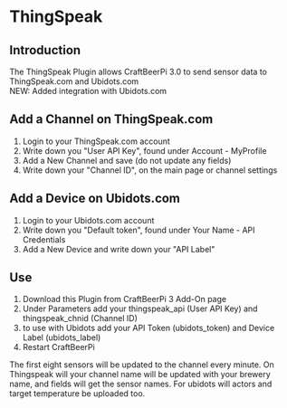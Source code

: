 # ThingSpeak

## Introduction
The ThingSpeak Plugin allows CraftBeerPi 3.0 to send sensor data to ThingSpeak.com and Ubidots.com  
NEW: Added integration with Ubidots.com

## Add a Channel on ThingSpeak.com
1. Login to your ThingSpeak.com account
2. Write down you "User API Key", found under Account - MyProfile
3. Add a New Channel and save (do not update any fields)
4. Write down your "Channel ID", on the main page or channel settings

## Add a Device on Ubidots.com
1. Login to your Ubidots.com account
2. Write down you "Default token", found under Your Name - API Credentials
3. Add a New Device and write down your "API Label"

## Use
1. Download this Plugin from CraftBeerPi 3 Add-On page
2. Under Parameters add your thingspeak_api (User API Key) and thingspeak_chnid (Channel ID)
3. to use with Ubidots add your API Token (ubidots_token) and Device Label (ubidots_label)
4. Restart CraftBeerPi

The first eight sensors will be updated to the channel every minute. 
On Thingspeak will your channel name will be updated with your brewery name, and fields will get the sensor names.
For ubidots will actors and target temperature be uploaded too.
